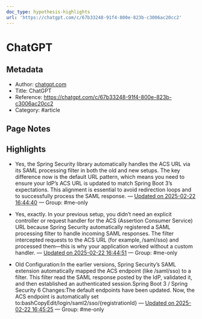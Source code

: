 ```yaml
---
doc_type: hypothesis-highlights
url: 'https://chatgpt.com/c/67b33248-91f4-800e-823b-c3006ac20cc2'
---
```


# ChatGPT

## Metadata
- Author: [chatgpt.com]()
- Title: ChatGPT
- Reference: https://chatgpt.com/c/67b33248-91f4-800e-823b-c3006ac20cc2
- Category: #article

## Page Notes
## Highlights
- Yes, the Spring Security library automatically handles the ACS URL via its SAML processing filter in both the old and new setups. The key difference now is the default URL pattern, which means you need to ensure your IdP’s ACS URL is updated to match Spring Boot 3’s expectations. This alignment is essential to avoid redirection loops and to successfully process the SAML response. — [Updated on 2025-02-22 16:44:40](https://hyp.is/NbXrYPEOEe-pRIeC5SnO1g/chatgpt.com/c/67b33248-91f4-800e-823b-c3006ac20cc2) — Group: #me-only

- Yes, exactly. In your previous setup, you didn’t need an explicit controller or request handler for the ACS (Assertion Consumer Service) URL because Spring Security automatically registered a SAML processing filter to handle incoming SAML responses. The filter intercepted requests to the ACS URL (for example, /saml/sso) and processed them—this is why your application worked without a custom handler. — [Updated on 2025-02-22 16:44:51](https://hyp.is/PB23WPEOEe-g_G-qh_NCJg/chatgpt.com/c/67b33248-91f4-800e-823b-c3006ac20cc2) — Group: #me-only

- Old Configuration:In the earlier versions, Spring Security’s SAML extension automatically mapped the ACS endpoint (like /saml/sso) to a filter. This filter read the SAML response posted by the IdP, validated it, and then established an authenticated session.Spring Boot 3 / Spring Security 6 Changes:The default endpoints have been updated. Now, the ACS endpoint is automatically set to:bashCopyEdit/login/saml2/sso/{registrationId} — [Updated on 2025-02-22 16:45:25](https://hyp.is/UFHHtPEOEe-CR3-bIOihXA/chatgpt.com/c/67b33248-91f4-800e-823b-c3006ac20cc2) — Group: #me-only



